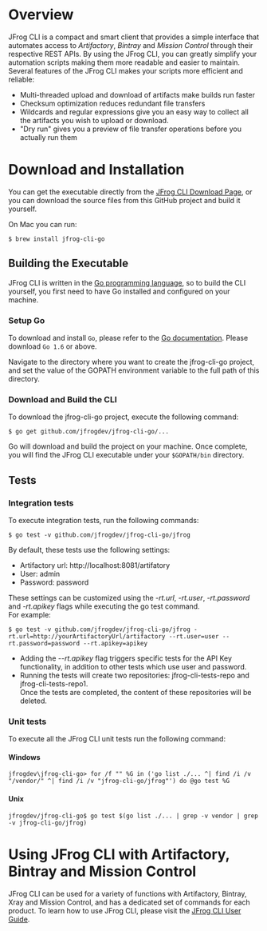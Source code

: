 # Overview
JFrog CLI is a compact and smart client that provides a simple interface that automates access to *Artifactory*, *Bintray* and *Mission Control* through their respective REST APIs.
By using the JFrog CLI, you can greatly simplify your automation scripts making them more readable and easier to maintain.
Several features of the JFrog CLI makes your scripts more efficient and reliable:

- Multi-threaded upload and download of artifacts make builds run faster
- Checksum optimization reduces redundant file transfers
- Wildcards and regular expressions give you an easy way to collect all the artifacts you wish to upload or download.
- "Dry run" gives you a preview of file transfer operations before you actually run them

# Download and Installation

You can get the executable directly from the [JFrog CLI Download Page](https://www.jfrog.com/getcli/), or you can download the source files from this GitHub project and build it yourself.

On Mac you can run:
````
$ brew install jfrog-cli-go
````

## Building the Executable

JFrog CLI is written in the [Go programming language](https://golang.org/), so to build the CLI yourself, you first need to have Go installed and configured on your machine.

### Setup Go

To download and install `Go`, please refer to the [Go documentation](https://golang.org/doc/install).
Please download `Go 1.6` or above.

Navigate to the directory where you want to create the jfrog-cli-go project, and set the value of the GOPATH environment variable to the full path of this directory.

### Download and Build the CLI

To download the jfrog-cli-go project, execute the following command:
````
$ go get github.com/jfrogdev/jfrog-cli-go/...
````
Go will download and build the project on your machine. Once complete, you will find the JFrog CLI executable under your `$GOPATH/bin` directory.

## Tests
### Integration tests
To execute integration tests, run the following commands:
````
$ go test -v github.com/jfrogdev/jfrog-cli-go/jfrog
````

By default, these tests use the following settings:

* Artifactory url: http://localhost:8081/artifatory
* User: admin
* Password: password

These settings can be customized using the *-rt.url*, *-rt.user*, *-rt.password* and *-rt.apikey* flags while executing the go test command.<br/>
For example:
````
$ go test -v github.com/jfrogdev/jfrog-cli-go/jfrog -rt.url=http://yourArtifactoryUrl/artifactory --rt.user=user --rt.password=password --rt.apikey=apikey
````
* Adding the *--rt.apikey* flag triggers specific tests for the API Key functionality, in addition to other tests which use user and password.
* Running the tests will create two repositories: jfrog-cli-tests-repo and jfrog-cli-tests-repo1.<br/>
  Once the tests are completed, the content of these repositories will be deleted.
### Unit tests
To execute all the JFrog CLI unit tests run the following command:
#### Windows
````
jfrogdev\jfrog-cli-go> for /f "" %G in ('go list ./... ^| find /i /v "/vendor/" ^| find /i /v "jfrog-cli-go/jfrog"') do @go test %G
````

#### Unix
```
jfrogdev/jfrog-cli-go$ go test $(go list ./... | grep -v vendor | grep -v jfrog-cli-go/jfrog)
```
# Using JFrog CLI with Artifactory, Bintray and Mission Control
JFrog CLI can be used for a variety of functions with Artifactory, Bintray, Xray and Mission Control,
and has a dedicated set of commands for each product.
To learn how to use JFrog CLI, please visit the [JFrog CLI User Guide](https://www.jfrog.com/confluence/display/CLI/Welcome+to+JFrog+CLI).

